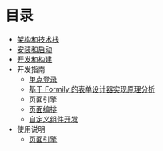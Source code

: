 # 目录

- [架构和技术栈](01-architecture.md)
- [安装和启动](02-bootstrap.md)
- [开发和构建](03-build_instructions.md)
- 开发指南
  - [单点登录](development-guide/01-sso-login.md)
  - [基于 Formily 的表单设计器实现原理分析](development-guide/02-design-of-form-engin.md)
  - 页面引擎
  - [页面编排](development-guide/04-view-orchestration.md)
  - [自定义组件开发](development-guide/05-user-defined-components-development.md)
- 使用说明
  - [页面引擎](user-guide/01-artery-engine.md)

